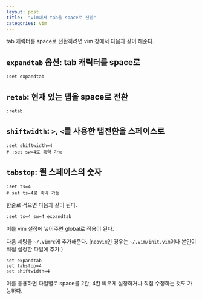```yaml
---
layout: post
title:  "vim에서 tab을 space로 전환"
categories: vim
---
```


tab 캐릭터를 space로 전환하려면 vim 창에서 다음과 같이 해준다.

## `expandtab` 옵션: tab 캐릭터를 space로
```
:set expandtab
```

## `retab`: 현재 있는 탭을 space로 전환
```
:retab
```

## `shiftwidth`: `>`, `<`를 사용한 탭전환을 스페이스로
```
:set shiftwidth=4
# :set sw=4로 축약 가능
```

## `tabstop`: 띌 스페이스의 숫자
```
:set ts=4
# set ts=4로 축약 가능
```

한줄로 적으면 다음과 같이 된다.
```
:set ts=4 sw=4 expandtab
```


이를 vim 설정에 넣어주면 global로 적용이 된다.


다음 세팅을 `~/.vimrc`에 추가해준다. (`neovim`인 경우는 `~/.vim/init.vim`이나 본인이 직접 설정한 파일에 추가.)

```
set expandtab
set tabstop=4
set shiftwidth=4
```

이를 응용하면 파일별로 space를 2칸, 4칸 띄우게 설정하거나 직접 수정하는 것도 가능하다.
